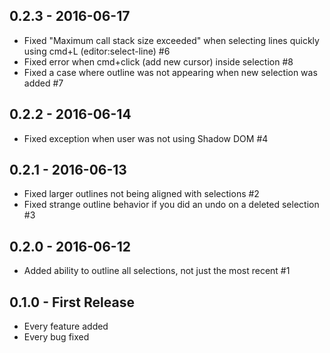 ## 0.2.3 - 2016-06-17
* Fixed "Maximum call stack size exceeded" when selecting lines quickly using cmd+L (editor:select-line) #6
* Fixed error when cmd+click (add new cursor) inside selection #8
* Fixed a case where outline was not appearing when new selection was added #7

## 0.2.2 - 2016-06-14
* Fixed exception when user was not using Shadow DOM #4

## 0.2.1 - 2016-06-13
* Fixed larger outlines not being aligned with selections #2
* Fixed strange outline behavior if you did an undo on a deleted selection #3

## 0.2.0 - 2016-06-12
* Added ability to outline all selections, not just the most recent #1

## 0.1.0 - First Release
* Every feature added
* Every bug fixed
